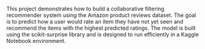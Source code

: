 This project demonstrates how to build a collaborative filtering recommender system using the Amazon product reviews dataset. 
The goal is to predict how a user would rate an item they have not yet seen and recommend the items with the highest predicted ratings.
The model is built using the scikit-surprise library and is designed to run efficiently in a Kaggle Notebook environment.
